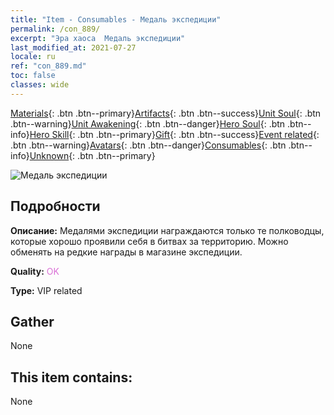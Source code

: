 ```yaml
---
title: "Item - Consumables - Медаль экспедиции"
permalink: /con_889/
excerpt: "Эра хаоса  Медаль экспедиции"
last_modified_at: 2021-07-27
locale: ru
ref: "con_889.md"
toc: false
classes: wide
---
```

 [Materials](/ItemsRU/){: .btn .btn--primary}[Artifacts](/ItemsRU/Artifacts/){: .btn .btn--success}[Unit Soul](/ItemsRU/UnitSoul/){: .btn .btn--warning}[Unit Awakening](/ItemsRU/UnitAwakening/){: .btn .btn--danger}[Hero Soul](/ItemsRU/HeroSoul/){: .btn .btn--info}[Hero Skill](/ItemsRU/HeroSkill/){: .btn .btn--primary}[Gift](/ItemsRU/Gift/){: .btn .btn--success}[Event related](/ItemsRU/Events/){: .btn .btn--warning}[Avatars](/ItemsRU/Avatars/){: .btn .btn--danger}[Consumables](/ItemsRU/Consumables/){: .btn .btn--info}[Unknown](/ItemsRU/Unknown/){: .btn .btn--primary}

 ![Медаль экспедиции](/images/t/i_39980.png)

## Подробности
 **Описание:** Медалями экспедиции награждаются только те полководцы, которые хорошо проявили себя в битвах за территорию. Можно обменять на редкие награды в магазине экспедиции.

 **Quality:** <span style="color: #DA70D6">OK</span>

 **Type:** VIP related

## Gather

  None

## This item contains:

  None

